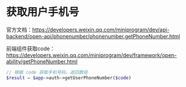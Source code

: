 # 获取用户手机号

官方文档：https://developers.weixin.qq.com/miniprogram/dev/api-backend/open-api/phonenumber/phonenumber.getPhoneNumber.html

前端组件获取code：https://developers.weixin.qq.com/miniprogram/dev/framework/open-ability/getPhoneNumber.html

```php
// 根据 code 获取手机号码，返回数组
$result = $app->auth->getUserPhoneNumber($code)
```
